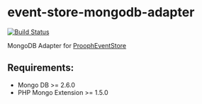 # event-store-mongodb-adapter

[![Build Status](https://travis-ci.org/prooph/event-store-mongodb-adapter.svg?branch=master)](https://travis-ci.org/prooph/event-store-mongodb-adapter)

MongoDB Adapter for [ProophEventStore](https://github.com/prooph/event-store)

Requirements:
-------------

- Mongo DB >= 2.6.0
- PHP Mongo Extension >= 1.5.0
